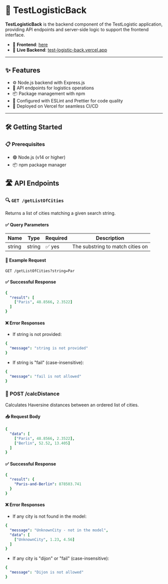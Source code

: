 # 🚛 TestLogisticBack

**TestLogisticBack** is the backend component of the TestLogistic application, providing API endpoints and server-side logic to support the frontend interface.

- 🔗 **Frontend**: [here](https://github.com/DmitryFullStackDev/TestLogistic)
- 🔗 **Live Backend**: [test-logistic-back.vercel.app](https://test-logistic-back.vercel.app)

---

## ✨ Features

- ⚙️ Node.js backend with Express.js
- 🧪 API endpoints for logistics operations
- 📦 Package management with npm
- 📄 Configured with ESLint and Prettier for code quality
- 🚀 Deployed on Vercel for seamless CI/CD

---

## 🛠️ Getting Started

### 📋 Prerequisites

- 🟢 Node.js (v14 or higher)
- 📦 npm package manager

## 🛣️ API Endpoints

### 🔍 `GET /getListOfCities`

Returns a list of cities matching a given search string.

#### ✅ Query Parameters

| Name    | Type   | Required | Description                      |
|---------|--------|----------|----------------------------------|
| string  | string | ✅ yes    | The substring to match cities on |

#### 🧪 Example Request

```http
GET /getListOfCities?string=Par
```

#### ✅ Successful Response
```yaml
{
  "result": [
    ["Paris", 48.8566, 2.3522]
  ]
}
```
#### ❌ Error Responses
- If string is not provided:
```yaml
{
  "message": "string is not provided"
}
```
- If string is "fail" (case-insensitive):
```yaml
{
  "message": "fail is not allowed"
}
```

### 📏 POST /calcDistance
Calculates Haversine distances between an ordered list of cities.

#### 📥 Request Body
```yaml
{
  "data": [
    ["Paris", 48.8566, 2.3522],
    ["Berlin", 52.52, 13.405]
  ]
}
```

#### ✅ Successful Response
```yaml
{
  "result": {
    "Paris-and-Berlin": 878503.741
  }
}
```
#### ❌ Error Responses
- If any city is not found in the model:
```yaml
{
  "message": "UnknownCity - not in the model",
  "data": [
    ["UnknownCity", 1.23, 4.56]
  ]
}
```
- If any city is "dijon" or "fail" (case-insensitive):

```yaml
{
  "message": "Dijon is not allowed"
}
```
